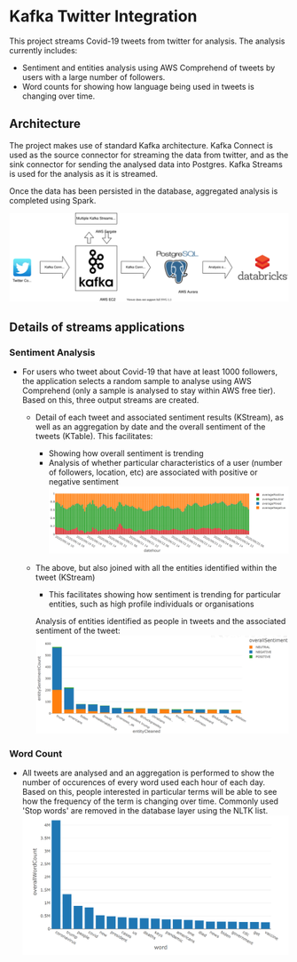 # Kafka Twitter Integration

This project streams Covid-19 tweets from twitter for analysis. The analysis currently includes:

- Sentiment and entities analysis using AWS Comprehend of tweets by users with a large number of followers. 
- Word counts for showing how language being used in tweets is changing over time.

## Architecture

The project makes use of standard Kafka architecture. Kafka Connect is used as the source connector for streaming the data from twitter, and as the sink connector for sending the analysed data into Postgres. Kafka Streams is used for the analysis as it is streamed.

Once the data has been persisted in the database, aggregated analysis is completed using Spark.

![Image of architecture](https://github.com/stevewb1993/KafkaTwitterIntegration/blob/master/KafkaTwitterIntegrationDiagram.svg)

## Details of streams applications
### Sentiment Analysis

- For users who tweet about Covid-19 that have at least 1000 followers, the application selects a random sample to analyse using AWS Comprehend (only a sample is analysed to stay within AWS free tier). Based on this, three output streams are created.
  - Detail of each tweet and associated sentiment results (KStream), as well as an aggregation by date and the overall sentiment of the tweets (KTable). This facilitates:
    - Showing how overall sentiment is trending
    - Analysis of whether particular characteristics of a user (number of followers, location, etc) are associated with positive or negative sentiment
    ![Sentiment Over Time:](https://github.com/stevewb1993/KafkaTwitterIntegration/blob/master/DatabricksAnalyticsNotebooks/Plots/sentimentOverTime.PNG)
  
  - The above, but also joined with all the entities identified within the tweet (KStream)
    - This facilitates showing how sentiment is trending for particular entities, such as high profile individuals or organisations
    
    Analysis of entities identified as people in tweets and the associated sentiment of the tweet:
    ![Analysis of entities identified as people in tweets and the associated sentiment of the tweet:](https://github.com/stevewb1993/KafkaTwitterIntegration/blob/master/DatabricksAnalyticsNotebooks/Plots/entitySentiment.PNG)

### Word Count
- All tweets are analysed and an aggregation is performed to show the number of occurences of every word used each hour of each day. Based on this, people interested in particular terms will be able to see how the frequency of the term is changing over time. Commonly used 'Stop words' are removed in the database layer using the NLTK list. 
![Total Word Counts:](https://github.com/stevewb1993/KafkaTwitterIntegration/blob/master/DatabricksAnalyticsNotebooks/Plots/wordCount.PNG)
